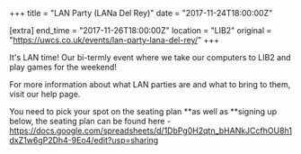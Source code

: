 +++
title = "LAN Party (LANa Del Rey)"
date = "2017-11-24T18:00:00Z"

[extra]
end_time = "2017-11-26T18:00:00Z"
location = "LIB2"
original = "https://uwcs.co.uk/events/lan-party-lana-del-rey/"
+++

It's LAN time\! Our bi-termly event where we take our computers to LIB2 and play games for the weekend\!

For more information about what LAN parties are and what to bring to them, visit our <span id="2334">help page</span>.

You need to pick your spot on the seating plan **as well as **signing up below, the seating plan can be found here - <https://docs.google.com/spreadsheets/d/1DbPg0H2qtn_bHANkJCcfhOU8h1dxZ1w6gP2Dh4-9Eo4/edit?usp=sharing>

